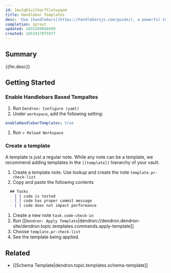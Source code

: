 ```yaml
---
id: 1mu1qb1vilhqr7tlatwyqxm
title: Handlebar Templates
desc: 'Use [handlebars](https://handlebarsjs.com/guide/), a powerful templating language which enables conditionals, for loops and custom helpers to apply to your templates without executing code.'
completion: sprout
updated: 1655169668499
created: 1653437075977
---
```


## Summary

{{fm.desc}}

## Getting Started

### Enable Handlebars Based Tempaltes
1. Run `Dendron: Configure (yaml)`
1. Under `workspace`, add the following setting:
  ```yml
  enableHandlebarTemplates: true
  ```
1. Run `> Reload Workspace`

### Create a template
A template is just a regular note. While any note can be a template, we recommend adding templates in the `[[template]]` hierarchy of your vault. 

1. Create a template note. Use lookup and create the note `template.pr-check-list`
1. Copy and paste the following contents
  ```md
    ## Tasks
    - [ ] code is tested
    - [ ] code has proper commit message
    - [ ] code does not impact performance
  ```
1. Create a new note `task.code-check-in`
1. Run [[`Dendron: Apply Template`|dendron://dendron.dendron-site/dendron.topic.templates.commands.apply-template]]
1. Choose `template.pr-check-list`
1. See the template being applied.

## Related
- [[Schema Template|dendron.topic.templates.schema-template]]
